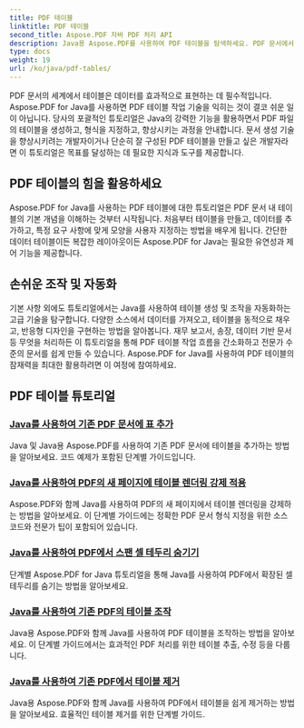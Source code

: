 ```yaml
---
title: PDF 테이블
linktitle: PDF 테이블
second_title: Aspose.PDF 자바 PDF 처리 API
description: Java용 Aspose.PDF를 사용하여 PDF 테이블을 탐색하세요. PDF 문서에서 표를 쉽게 만들고 조작할 수 있습니다.
type: docs
weight: 19
url: /ko/java/pdf-tables/
---
```


PDF 문서의 세계에서 테이블은 데이터를 효과적으로 표현하는 데 필수적입니다. Aspose.PDF for Java를 사용하면 PDF 테이블 작업 기술을 익히는 것이 결코 쉬운 일이 아닙니다. 당사의 포괄적인 튜토리얼은 Java의 강력한 기능을 활용하면서 PDF 파일의 테이블을 생성하고, 형식을 지정하고, 향상시키는 과정을 안내합니다. 문서 생성 기술을 향상시키려는 개발자이거나 단순히 잘 구성된 PDF 테이블을 만들고 싶은 개발자라면 이 튜토리얼은 목표를 달성하는 데 필요한 지식과 도구를 제공합니다.

## PDF 테이블의 힘을 활용하세요

Aspose.PDF for Java를 사용하는 PDF 테이블에 대한 튜토리얼은 PDF 문서 내 테이블의 기본 개념을 이해하는 것부터 시작됩니다. 처음부터 테이블을 만들고, 데이터를 추가하고, 특정 요구 사항에 맞게 모양을 사용자 지정하는 방법을 배우게 됩니다. 간단한 데이터 테이블이든 복잡한 레이아웃이든 Aspose.PDF for Java는 필요한 유연성과 제어 기능을 제공합니다.

## 손쉬운 조작 및 자동화

기본 사항 외에도 튜토리얼에서는 Java를 사용하여 테이블 생성 및 조작을 자동화하는 고급 기술을 탐구합니다. 다양한 소스에서 데이터를 가져오고, 테이블을 동적으로 채우고, 반응형 디자인을 구현하는 방법을 알아봅니다. 재무 보고서, 송장, 데이터 기반 문서 등 무엇을 처리하든 이 튜토리얼을 통해 PDF 테이블 작업 흐름을 간소화하고 전문가 수준의 문서를 쉽게 만들 수 있습니다. Aspose.PDF for Java를 사용하여 PDF 테이블의 잠재력을 최대한 활용하려면 이 여정에 참여하세요.

## PDF 테이블 튜토리얼
### [Java를 사용하여 기존 PDF 문서에 표 추가](./add-table-in-existing-pdf-document-using-java/)
Java 및 Java용 Aspose.PDF를 사용하여 기존 PDF 문서에 테이블을 추가하는 방법을 알아보세요. 코드 예제가 포함된 단계별 가이드입니다.
### [Java를 사용하여 PDF의 새 페이지에 테이블 렌더링 강제 적용](./force-table-rendering-on-new-page-in-pdf-using-java/)
Aspose.PDF와 함께 Java를 사용하여 PDF의 새 페이지에서 테이블 렌더링을 강제하는 방법을 알아보세요. 이 단계별 가이드에는 정확한 PDF 문서 형식 지정을 위한 소스 코드와 전문가 팁이 포함되어 있습니다.
### [Java를 사용하여 PDF에서 스팬 셀 테두리 숨기기](./hide-spanned-cell-border-in-pdf-using-java/)
단계별 Aspose.PDF for Java 튜토리얼을 통해 Java를 사용하여 PDF에서 확장된 셀 테두리를 숨기는 방법을 알아보세요.
### [Java를 사용하여 기존 PDF의 테이블 조작](./manipulate-tables-in-existing-pdf-using-java/)
Java용 Aspose.PDF와 함께 Java를 사용하여 PDF 테이블을 조작하는 방법을 알아보세요. 이 단계별 가이드에서는 효과적인 PDF 처리를 위한 테이블 추출, 수정 등을 다룹니다.
### [Java를 사용하여 기존 PDF에서 테이블 제거](./remove-tables-from-existing-pdf-using-java/)
Java용 Aspose.PDF와 함께 Java를 사용하여 PDF에서 테이블을 쉽게 제거하는 방법을 알아보세요. 효율적인 테이블 제거를 위한 단계별 가이드.